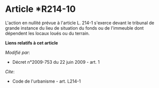 # Article *R214-10

L'action en nullité prévue à l'article L. 214-1 s'exerce devant le tribunal de grande instance du lieu de situation du fonds
ou de l'immeuble dont dépendent les locaux loués ou du terrain.

**Liens relatifs à cet article**

_Modifié par_:

  - Décret n°2009-753 du 22 juin 2009 - art. 1

_Cite_:

  - Code de l'urbanisme - art. L214-1
